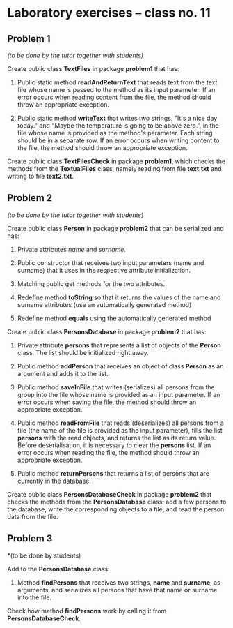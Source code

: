 # Laboratory exercises – class no. 11


## Problem 1
*(to be done by the tutor together with students)*

Create public class **TextFiles** in package **problem1** that has:

1. Public static method **readAndReturnText** that reads text from the text file whose name is passed to the method as its input parameter. If an error occurs when reading content from the file, the method should throw an appropriate exception.

2. Public static method **writeText** that writes two strings, "It's a nice day today." and "Maybe the temperature is going to be above zero.", in the file whose name is provided as the method's parameter. Each string should be in a separate row. If an error occurs when writing content to the file, the method should throw an appropriate exception.

Create public class **TextFilesCheck** in package **problem1**, which checks the methods from the **TextualFiles** class, namely reading from file **text.txt** and writing to file **text2.txt**.


## Problem 2
*(to be done by the tutor together with students)*

Create public class **Person** in package **problem2** that can be serialized and has:

1. Private attributes *name* and *surname*.

2. Public constructor that receives two input parameters (name and surname) that it uses in the respective attribute initialization.

3. Matching public get methods for the two attributes.

4. Redefine method **toString** so that it returns the values of the name and surname attributes (use an automatically generated method)

5. Redefine method **equals** using the automatically generated method

Create public class **PersonsDatabase** in package **problem2** that has:

1. Private attribute **persons** that represents a list of objects of the **Person** class. The list should be initialized right away.

2. Public method **addPerson** that receives an object of class **Person** as an argument and adds it to the list.

3. Public method **saveInFile** that writes (serializes) all persons from the group into the file whose name is provided as an input parameter. If an error occurs when saving the file, the method should throw an appropriate exception.

4. Public method **readFromFile** that reads (deserializes) all persons from a file (the name of the file is provided as the input parameter), fills the list **persons** with the read objects, and returns the list as its return value. Before deserialisation, it is necessary to clear the **persons** list. If an error occurs when reading the file, the method should throw an appropriate exception.

5. Public method **returnPersons** that returns a list of persons that are currently in the database.

Create public class **PersonsDatabaseCheck** in package **problem2** that checks the methods from the **PersonsDatabase** class: add a few persons to the database, write the corresponding objects to a file, and read the person data from the file.

## Problem 3
*(to be done by students)

Add to the **PersonsDatabase** class:

1. Method **findPersons** that receives two strings, **name** and **surname**, as arguments, and serializes
all persons that have that name or surname into the file.

Check how method **findPersons** work by calling it from **PersonsDatabaseCheck**.
